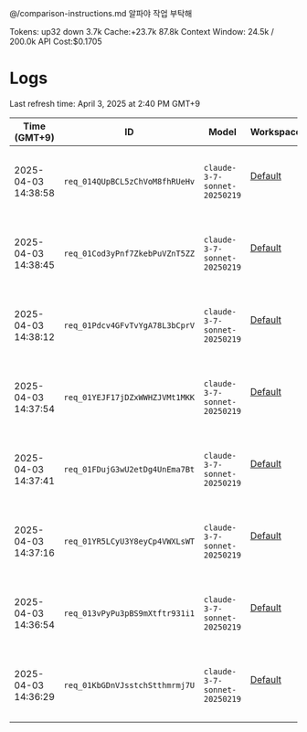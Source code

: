 @/comparison-instructions.md 알파야 작업 부탁해

Tokens: up32 down 3.7k
Cache:+23.7k 87.8k
Context Window: 24.5k / 200.0k
API Cost:$0.1705
# Logs

Last refresh time: April 3, 2025 at 2:40 PM GMT+9

| Time (GMT+9)        | ID                             | Model                        | Workspace                                                                                    | Input  <br>Tokens | Output  <br>Tokens | Type      | Request |
| ------------------- | ------------------------------ | ---------------------------- | -------------------------------------------------------------------------------------------- | ----------------- | ------------------ | --------- | ------- |
| 2025-04-03 14:38:58 | `req_014QUpBCL5zChVoM8fhRUeHv` | `claude-3-7-sonnet-20250219` | [<br><br>Default<br><br><br><br>](https://console.anthropic.com/settings/workspaces/default) | 23733             | 744                | Streaming |         |
| 2025-04-03 14:38:45 | `req_01Cod3yPnf7ZkebPuVZnT5ZZ` | `claude-3-7-sonnet-20250219` | [<br><br>Default<br><br><br><br>](https://console.anthropic.com/settings/workspaces/default) | 22650             | 728                | Streaming |         |
| 2025-04-03 14:38:12 | `req_01Pdcv4GFvTvYgA78L3bCprV` | `claude-3-7-sonnet-20250219` | [<br><br>Default<br><br><br><br>](https://console.anthropic.com/settings/workspaces/default) | 18174             | 2191               | Streaming |         |
| 2025-04-03 14:37:54 | `req_01YEJF17jDZxWWHZJVMt1MKK` | `claude-3-7-sonnet-20250219` | [<br><br>Default<br><br><br><br>](https://console.anthropic.com/settings/workspaces/default) | 15156             | 1579               | Streaming |         |
| 2025-04-03 14:37:41 | `req_01FDujG3wU2etDg4UnEma7Bt` | `claude-3-7-sonnet-20250219` | [<br><br>Default<br><br><br><br>](https://console.anthropic.com/settings/workspaces/default) | 13582             | 892                | Streaming |         |
| 2025-04-03 14:37:16 | `req_01YR5LCyU3Y8eyCp4VWXLsWT` | `claude-3-7-sonnet-20250219` | [<br><br>Default<br><br><br><br>](https://console.anthropic.com/settings/workspaces/default) | 9487              | 2158               | Streaming |         |
| 2025-04-03 14:36:54 | `req_013vPyPu3pBS9mXtftr931i1` | `claude-3-7-sonnet-20250219` | [<br><br>Default<br><br><br><br>](https://console.anthropic.com/settings/workspaces/default) | 6164              | 1764               | Streaming |         |
| 2025-04-03 14:36:29 | `req_01KbGDnVJsstchStthmrmj7U` | `claude-3-7-sonnet-20250219` | [<br><br>Default<br><br><br><br>](https://console.anthropic.com/settings/workspaces/default) | 2569              | 1926               | Streaming |         |
